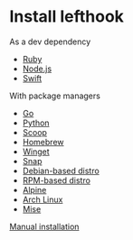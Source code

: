 # Install lefthook

As a dev dependency

- [Ruby](./ruby.md)
- [Node.js](./node.md)
- [Swift](./swift.md)

With package managers
- [Go](./go.md)
- [Python](./python.md)
- [Scoop](./scoop.md)
- [Homebrew](./homebrew.md)
- [Winget](./winget.md)
- [Snap](./snap.md)
- [Debian-based distro](./deb.md)
- [RPM-based distro](./rpm.md)
- [Alpine](./alpine.md)
- [Arch Linux](./arch.md)
- [Mise](./mise.md)


[Manual installation](./manual.md)
